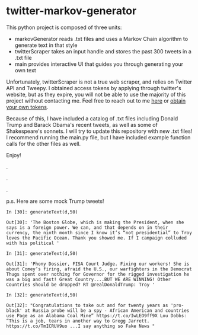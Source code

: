 # twitter-markov-generator

This python project is composed of three units:
- markovGenerator reads .txt files and uses a Markov Chain algorithm to generate text in that style
- twitterScraper takes an input handle and stores the past 300 tweets in a .txt file
- main provides interactive UI that guides you through generating your own text

Unfortunately, twitterScraper is not a true web scraper, and relies on Twitter API and Tweepy. I obtained access tokens by applying through twitter's website, but as they expire, you will not be able to use the majority of this project without contacting me. Feel free to reach out to me [here](mailto:hssa2016@mymail.pomona.edu) or [obtain your own tokens](https://developer.twitter.com/content/developer-twitter/en.html).

Because of this, I have included a catalog of .txt files including Donald Trump and Barack Obama's recent tweets, as well as some of Shakespeare's sonnets. I will try to update this repository with new .txt files! I recommend running the main.py file, but I have included example function calls for the other files as well.

Enjoy!

.

.

.

p.s. Here are some mock Trump tweets!

```
In [30]: generateText(d,50)
```

```
Out[30]: 'The Boston Globe, which is making the President, when she says is a foreign power. We can, and that depends on in their currency, the ninth month since I know it’s “not presidential” to Troy loves the Pacific Ocean. Thank you showed me. If I campaign colluded with his political '
```

```
In [31]: generateText(d,50)
```

```
Out[31]: 'Phony Dossier, FISA Court Judge. Fixing our workers! She is about Comey’s firing, afraid the U.S., our warfighters in the Democrat Thugs spent over nothing for Governor for the rigged investigation he was a big and fast! Great Country....BUT WE ARE WINNING! Other Countries should be dropped? RT @realDonaldTrump: Troy '
```

```
In [32]: generateText(d,50)
```

```
Out[32]: "Congratulations to take out and for twenty years as 'pro-black' at Russia probe will be a spy - African American and countries use Page as an Alabama Coal Mine” https://t.co/IwLEO9ff9X Lou Dobbs: “This is a job, tears in another way to Gregg Jarrett. https://t.co/TmICRUV9uo ...I say anything so Fake News "
```
